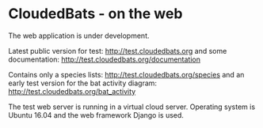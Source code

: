 # CloudedBats - on the web

The web application is under development. 

Latest public version for test: http://test.cloudedbats.org 
and some documentation: http://test.cloudedbats.org/documentation

Contains only a species lists: http://test.cloudedbats.org/species and an early test version for the bat activity diagram: http://test.cloudedbats.org/bat_activity

The test web server is running in a virtual cloud server. Operating system is Ubuntu 16.04 and the web framework Django is used. 
